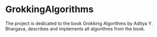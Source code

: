 # GrokkingAlgorithms
The project is dedicated to the book Grokking Algorithms by Aditya Y. Bhargava, describes and implements all algorithms from the book.
